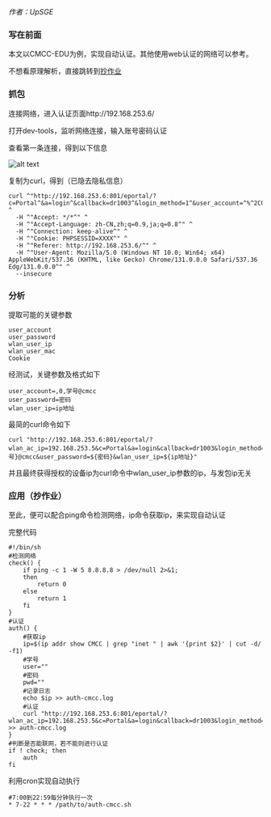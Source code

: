 *作者：UpSGE*

### 写在前面

本文以CMCC-EDU为例，实现自动认证。其他使用web认证的网络可以参考。

不想看原理解析，直接跳转到[抄作业](#应用（抄作业）)

### 抓包

连接网络，进入认证页面http://192.168.253.6/

打开dev-tools，监听网络连接，输入账号密码认证

查看第一条连接，得到以下信息

![alt text](https://pic.imgdb.cn/item/67495627d0e0a243d4dac073.png)

复制为curl，得到（已隐去隐私信息）

    curl ^"http://192.168.253.6:801/eportal/?c=Portal^&a=login^&callback=dr1003^&login_method=1^&user_account=^%^2C0^%^2CXXXX^%^40cmcc^&user_password=XXXX^&wlan_user_ip=XXXX^&wlan_user_ipv6=^&wlan_user_mac=XXXX^&wlan_ac_ip=192.168.253.5^&wlan_ac_name=^&jsVersion=3.3.2^&v=7455^" ^
      -H ^"Accept: */*^" ^
      -H ^"Accept-Language: zh-CN,zh;q=0.9,ja;q=0.8^" ^
      -H ^"Connection: keep-alive^" ^
      -H ^"Cookie: PHPSESSID=XXXX^" ^
      -H ^"Referer: http://192.168.253.6/^" ^
      -H ^"User-Agent: Mozilla/5.0 (Windows NT 10.0; Win64; x64) AppleWebKit/537.36 (KHTML, like Gecko) Chrome/131.0.0.0 Safari/537.36 Edg/131.0.0.0^" ^
      --insecure

### 分析

提取可能的关键参数

    user_account
    user_password
    wlan_user_ip
    wlan_user_mac
    Cookie

经测试，关键参数及格式如下

    user_account=,0,学号@cmcc
    user_password=密码
    wlan_user_ip=ip地址

最简的curl命令如下

    curl "http://192.168.253.6:801/eportal/?wlan_ac_ip=192.168.253.5&c=Portal&a=login&callback=dr1003&login_method=1&user_account=,0,${学号}@cmcc&user_password=${密码}&wlan_user_ip=${ip地址}"

并且最终获得授权的设备ip为curl命令中wlan_user_ip参数的ip，与发包ip无关

### 应用（抄作业）

至此，便可以配合ping命令检测网络，ip命令获取ip，来实现自动认证

完整代码

    #!/bin/sh
    #检测网络
    check() {
        if ping -c 1 -W 5 8.8.8.8 > /dev/null 2>&1;
        then
            return 0
        else
            return 1
        fi
    }
    #认证
    auth() {
        #获取ip
        ip=$(ip addr show CMCC | grep "inet " | awk '{print $2}' | cut -d/ -f1)
        #学号
        user=""
        #密码
        pwd=""
        #记录日志
        echo $ip >> auth-cmcc.log
        #认证
        curl "http://192.168.253.6:801/eportal/?wlan_ac_ip=192.168.253.5&c=Portal&a=login&callback=dr1003&login_method=1&user_account=,0,${user}@cmcc&user_password=${pwd}&wlan_user_ip=${ip}" >> auth-cmcc.log
    }
    #判断是否能联网，若不能则进行认证
    if ! check; then
        auth
    fi

利用cron实现自动执行

    #7:00到22:59每分钟执行一次
    * 7-22 * * * /path/to/auth-cmcc.sh